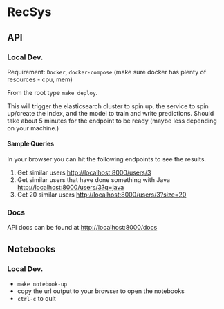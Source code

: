 # RecSys

## API

### Local Dev.

Requirement: `Docker`, `docker-compose` (make sure docker has plenty of
resources - cpu, mem)

From the root type `make deploy`.

This will trigger the elasticsearch cluster to spin up, the service to spin
up/create the index, and the model to train and write predictions. Should take
about 5 minutes for the endpoint to be ready (maybe less depending on your
machine.)

#### Sample Queries

In your browser you can hit the following endpoints to see the results.

1. Get similar users [http://localhost:8000/users/3](http://localhost:8000/users/3)
2. Get similar users that have done something with Java [http://localhost:8000/users/3?q=java](http://localhost:8000/users/3?q=java)
3. Get 20 similar users [http://localhost:8000/users/3?size=20](http://localhost:8000/users/3?size=20)

### Docs

API docs can be found at [http://localhost:8000/docs](http://localhost:8000/docs)

## Notebooks

### Local Dev.

- `make notebook-up`
- copy the url output to your browser to open the notebooks
- `ctrl-c` to quit
